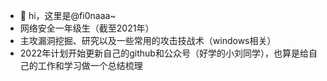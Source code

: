 - 👋 hi，这里是@fi0naaa~
- 网络安全一年级生（截至2021年）
- 主攻漏洞挖掘、研究以及一些常用的攻击技战术（windows相关）
- 2022年计划开始更新自己的github和公众号（好学的小刘同学），也算是给自己的工作和学习做一个总结梳理
